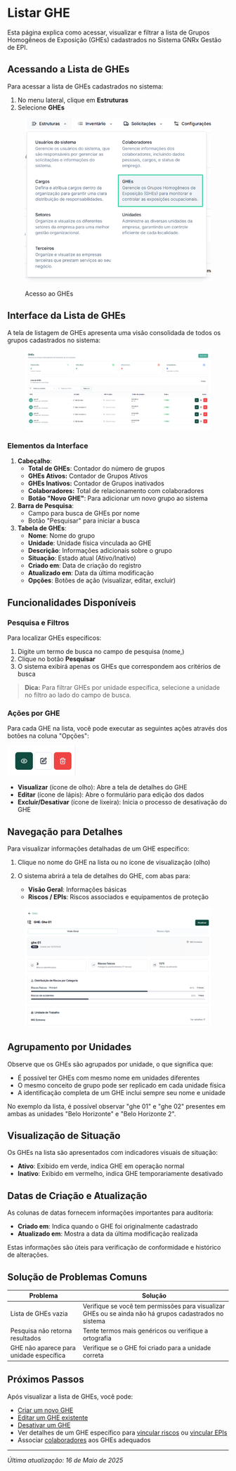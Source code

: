 # Listar GHE

Esta página explica como acessar, visualizar e filtrar a lista de Grupos Homogêneos de Exposição (GHEs) cadastrados no Sistema GNRx Gestão de EPI.

## Acessando a Lista de GHEs

Para acessar a lista de GHEs cadastrados no sistema:

1. No menu lateral, clique em **Estruturas**
2. Selecione **GHEs**

<figure><img src="../../.gitbook/assets/image (22).png" alt=""><figcaption><p>Acesso ao GHEs</p></figcaption></figure>

## Interface da Lista de GHEs

A tela de listagem de GHEs apresenta uma visão consolidada de todos os grupos cadastrados no sistema:

<figure><img src="../../.gitbook/assets/image (23).png" alt=""><figcaption></figcaption></figure>

### Elementos da Interface

1. **Cabeçalho**:
   * **Total de GHEs**: Contador do número de grupos
   * **GHEs Ativos:** Contador de Grupos Ativos
   * **GHEs Inativos:** Contador de Grupos inativados
   * **Colaboradores:** Total de relacionamento com colaboradores
   * **Botão "Novo GHE"**: Para adicionar um novo grupo ao sistema
2. **Barra de Pesquisa**:
   * Campo para busca de GHEs por nome
   * Botão "Pesquisar" para iniciar a busca
3. **Tabela de GHEs**:
   * **Nome**: Nome do grupo
   * **Unidade**: Unidade física vinculada ao GHE
   * **Descrição**: Informações adicionais sobre o grupo
   * **Situação**: Estado atual (Ativo/Inativo)
   * **Criado em**: Data de criação do registro
   * **Atualizado em**: Data da última modificação
   * **Opções**: Botões de ação (visualizar, editar, excluir)

## Funcionalidades Disponíveis

### Pesquisa e Filtros

Para localizar GHEs específicos:

1. Digite um termo de busca no campo de pesquisa (nome,)
2. Clique no botão **Pesquisar**
3. O sistema exibirá apenas os GHEs que correspondem aos critérios de busca

> **Dica:** Para filtrar GHEs por unidade específica, selecione a unidade no filtro ao lado do campo de busca.

### Ações por GHE

Para cada GHE na lista, você pode executar as seguintes ações através dos botões na coluna "Opções":

![Botões de Ação](<../../.gitbook/assets/image (7) (1).png>)

* **Visualizar** (ícone de olho): Abre a tela de detalhes do GHE
* **Editar** (ícone de lápis): Abre o formulário para edição dos dados
* **Excluir/Desativar** (ícone de lixeira): Inicia o processo de desativação do GHE

## Navegação para Detalhes

Para visualizar informações detalhadas de um GHE específico:

1. Clique no nome do GHE na lista ou no ícone de visualização (olho)
2.  O sistema abrirá a tela de detalhes do GHE, com abas para:

    * **Visão Geral**: Informações básicas
    * **Riscos / EPIs**: Riscos associados e equipamentos de proteção



<figure><img src="../../.gitbook/assets/image (24).png" alt=""><figcaption></figcaption></figure>

## Agrupamento por Unidades

Observe que os GHEs são agrupados por unidade, o que significa que:

* É possível ter GHEs com mesmo nome em unidades diferentes
* O mesmo conceito de grupo pode ser replicado em cada unidade física
* A identificação completa de um GHE inclui sempre seu nome e unidade

No exemplo da lista, é possível observar "ghe 01" e "ghe 02" presentes em ambas as unidades "Belo Horizonte" e "Belo Horizonte 2".

## Visualização de Situação

Os GHEs na lista são apresentados com indicadores visuais de situação:

* **Ativo**: Exibido em verde, indica GHE em operação normal
* **Inativo**: Exibido em vermelho, indica GHE temporariamente desativado

## Datas de Criação e Atualização

As colunas de datas fornecem informações importantes para auditoria:

* **Criado em**: Indica quando o GHE foi originalmente cadastrado
* **Atualizado em**: Mostra a data da última modificação realizada

Estas informações são úteis para verificação de conformidade e histórico de alterações.

## Solução de Problemas Comuns

| Problema                                | Solução                                                                                                |
| --------------------------------------- | ------------------------------------------------------------------------------------------------------ |
| Lista de GHEs vazia                     | Verifique se você tem permissões para visualizar GHEs ou se ainda não há grupos cadastrados no sistema |
| Pesquisa não retorna resultados         | Tente termos mais genéricos ou verifique a ortografia                                                  |
| GHE não aparece para unidade específica | Verifique se o GHE foi criado para a unidade correta                                                   |

## Próximos Passos

Após visualizar a lista de GHEs, você pode:

* [Criar um novo GHE](criar-ghe.md)
* [Editar um GHE existente](editar-ghe.md)
* [Desativar um GHE](desativar-ghe.md)
* Ver detalhes de um GHE específico para [vincular riscos](vincular-riscos.md) ou [vincular EPIs](vincular-epis.md)
* Associar [colaboradores](../colaboradores/) aos GHEs adequados

***

_Última atualização: 16 de Maio de 2025_
